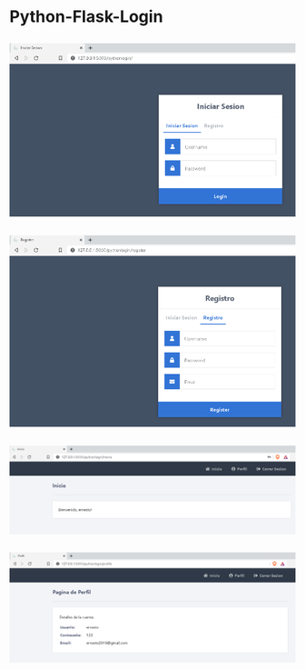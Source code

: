 # Python-Flask-Login

##
![ScreenShot](https://github.com/ernestoz1/Python-Flask-Login/blob/main/c1.PNG)

##
![ScreenShot](https://github.com/ernestoz1/Python-Flask-Login/blob/main/c2.PNG)

##
![ScreenShot](https://github.com/ernestoz1/Python-Flask-Login/blob/main/c3.PNG)

##
![ScreenShot](https://github.com/ernestoz1/Python-Flask-Login/blob/main/c4.PNG)

